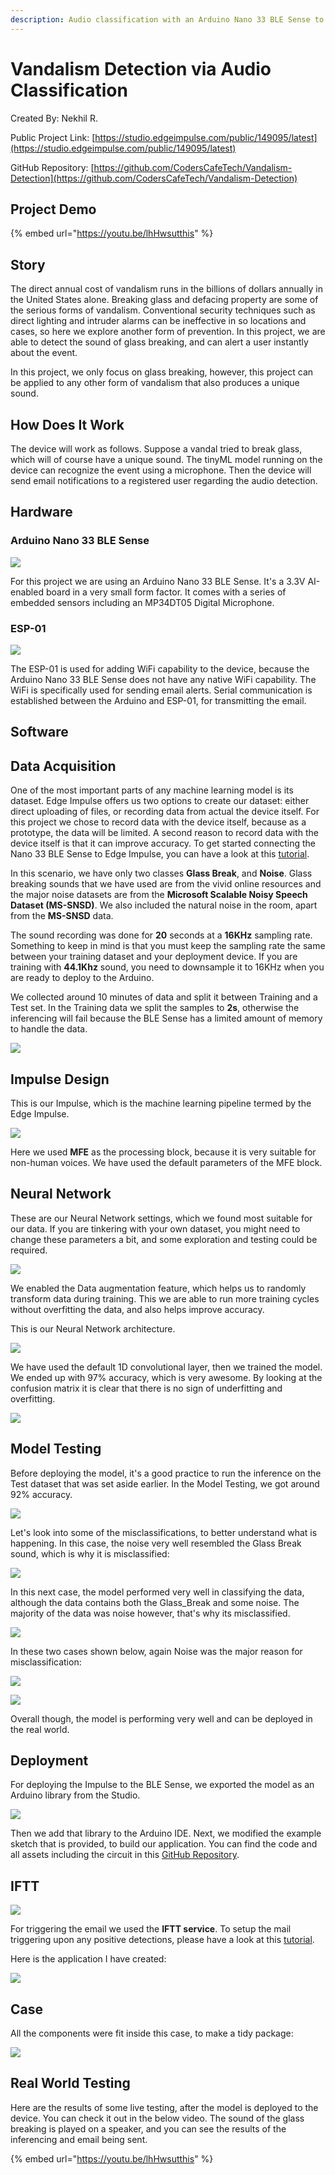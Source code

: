 ```yaml
---
description: Audio classification with an Arduino Nano 33 BLE Sense to detect the sound of glass breaking.
---
```


# Vandalism Detection via Audio Classification 

Created By:
Nekhil R. 

Public Project Link:
[https://studio.edgeimpulse.com/public/149095/latest](https://studio.edgeimpulse.com/public/149095/latest)

GitHub Repository:
[https://github.com/CodersCafeTech/Vandalism-Detection](https://github.com/CodersCafeTech/Vandalism-Detection)

## Project Demo

{% embed url="https://youtu.be/lhHwsutthis" %}

## Story

The direct annual cost of vandalism runs in the billions of dollars annually in the United States alone. Breaking glass and defacing property are some of the serious forms of vandalism. Conventional security techniques such as direct lighting and intruder alarms can be ineffective in so locations and cases, so here we explore another form of prevention. In this project, we are able to detect the sound of glass breaking, and can alert a user instantly about the event. 

In this project, we only focus on glass breaking, however, this project can be applied to any other form of vandalism that also produces a unique sound.

## How Does It Work

The device will work as follows. Suppose a vandal tried to break glass, which will of course have a unique sound.  The tinyML model running on the device can recognize the event using a microphone. Then the device will send email notifications to a registered user regarding the audio detection.

## Hardware

### Arduino Nano 33 BLE Sense 
 
![](.gitbook/assets/vandalism-detection-audio-classification/nano-33-BLE-sense.jpg) 

For this project we are using an Arduino Nano 33 BLE Sense. It's a 3.3V AI-enabled board in a very small form factor. It comes with a series of embedded sensors including an MP34DT05 Digital Microphone.
 
### ESP-01   

![](.gitbook/assets/vandalism-detection-audio-classification/esp01.jpg)

The ESP-01 is used for adding WiFi capability to the device, because the Arduino Nano 33 BLE Sense does not have any native WiFi capability. The WiFi is specifically used for sending email alerts. Serial communication is established between the Arduino and ESP-01, for transmitting the email.

## Software    
  
## Data Acquisition
   
One of the most important parts of any machine learning model is its dataset. Edge Impulse offers us two options to create our dataset: either direct uploading of files, or recording data from actual the device itself. For this project we chose to record data with the device itself, because as a prototype, the data will be limited. A second reason to record data with the device itself is that it can improve accuracy. To get started connecting the Nano 33 BLE Sense to Edge Impulse, you can have a look at this [tutorial](https://docs.edgeimpulse.com/docs/development-platforms/officially-supported-mcu-targets/arduino-nano-33-ble-sense).    

In this scenario, we have only two classes **Glass Break**, and **Noise**. Glass breaking sounds that we have used are from the vivid online resources and the major noise datasets are from the **Microsoft Scalable Noisy Speech Dataset (MS-SNSD)**. We also included the natural noise in the room, apart from the **MS-SNSD** data.

The sound recording was done for **20** seconds at a **16KHz** sampling rate. Something to keep in mind is that you must keep the sampling rate the same between your training dataset and your deployment device. If you are training with **44.1Khz** sound, you need to downsample it to 16KHz when you are ready to deploy to the Arduino.  

We collected around 10 minutes of data and split it between Training and a Test set. In the Training data we split the samples to **2s**, otherwise the inferencing will fail because the BLE Sense has a limited amount of memory to handle the data.

![](.gitbook/assets/vandalism-detection-audio-classification/data-acquistion.jpg)       
     
## Impulse Design    

This is our Impulse, which is the machine learning pipeline termed by the Edge Impulse.

![](.gitbook/assets/vandalism-detection-audio-classification/impulse-design.jpg) 

Here we used **MFE** as the processing block, because it is very suitable for non-human voices. We have used the default parameters of the MFE block.

## Neural Network

These are our Neural Network settings, which we found most suitable for our data. If you are tinkering with your own dataset, you might need to change these parameters a bit, and some exploration and testing could be required.
 
![](.gitbook/assets/vandalism-detection-audio-classification/neural-network-settings.jpg)

We enabled the Data augmentation feature, which helps us to randomly transform data during training. This we are able to run more training cycles without overfitting the data, and also helps improve accuracy.

This is our Neural Network architecture.

![](.gitbook/assets/vandalism-detection-audio-classification/neural-network.jpg)

We have used the default 1D convolutional layer, then we trained the model.  We ended up with 97% accuracy, which is very awesome. By looking at the confusion matrix it is clear that there is no sign of underfitting and overfitting.

![](.gitbook/assets/vandalism-detection-audio-classification/model-training-output.jpg)  

## Model Testing   

Before deploying the model, it's a good practice to run the inference on the Test dataset that was set aside earlier. In the Model Testing, we got around 92% accuracy.

![](.gitbook/assets/vandalism-detection-audio-classification/model-testing.jpg)

Let's look into some of the misclassifications, to better understand what is happening. In this case, the noise very well resembled the Glass Break sound, which is why it is misclassified:

![](.gitbook/assets/vandalism-detection-audio-classification/misclassification-1.jpg)

In this next case, the model performed very well in classifying the data, although the data contains both the Glass_Break and some noise.  The majority of the data was noise however, that's why its misclassified.

![](.gitbook/assets/vandalism-detection-audio-classification/misclassification-2.jpg)

In these two cases shown below, again Noise was the major reason for misclassification:
    
![](.gitbook/assets/vandalism-detection-audio-classification/misclassification-3.jpg)
 
![](.gitbook/assets/vandalism-detection-audio-classification/misclassification-4.jpg)

Overall though, the model is performing very well and can be deployed in the real world.

## Deployment

For deploying the Impulse to the BLE Sense, we exported the model as an Arduino library from the Studio.

![](.gitbook/assets/vandalism-detection-audio-classification/deploy.jpg)

Then we add that library to the Arduino IDE. Next, we modified the example sketch that is provided, to build our application. You can find the code and all assets including the circuit in this [GitHub Repository](https://github.com/CodersCafeTech/Vandalism-Detection).

## IFTT
 
![](.gitbook/assets/vandalism-detection-audio-classification/IFTTT.jpg)

For triggering the email we used the **IFTT service**. To setup the mail triggering upon any positive detections, please have a look at this [tutorial](https://www.youtube.com/watch?v=MXqWt7oK4JY).

Here is the application I have created:

![](.gitbook/assets/vandalism-detection-audio-classification/applet.jpg)

## Case

All the components were fit inside this case, to make a tidy package:

![](.gitbook/assets/vandalism-detection-audio-classification/case.jpg)

## Real World Testing     

Here are the results of some live testing, after the model is deployed to the device. You can check it out in the below video. The sound of the glass breaking is played on a speaker, and you can see the results of the inferencing and email being sent.

{% embed url="https://youtu.be/lhHwsutthis" %}
